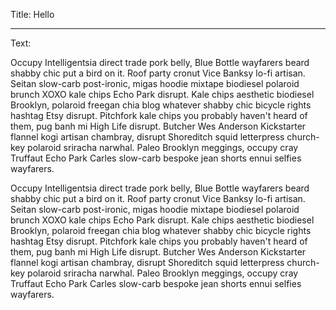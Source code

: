 Title: Hello

----

Text:

Occupy Intelligentsia direct trade pork belly, Blue Bottle wayfarers beard shabby chic put a bird on it. Roof party cronut Vice Banksy lo-fi artisan. Seitan slow-carb post-ironic, migas hoodie mixtape biodiesel polaroid brunch XOXO kale chips Echo Park disrupt. Kale chips aesthetic biodiesel Brooklyn, polaroid freegan chia blog whatever shabby chic bicycle rights hashtag Etsy disrupt. Pitchfork kale chips you probably haven't heard of them, pug banh mi High Life disrupt. Butcher Wes Anderson Kickstarter flannel kogi artisan chambray, disrupt Shoreditch squid letterpress church-key polaroid sriracha narwhal. Paleo Brooklyn meggings, occupy cray Truffaut Echo Park Carles slow-carb bespoke jean shorts ennui selfies wayfarers.

Occupy Intelligentsia direct trade pork belly, Blue Bottle wayfarers beard shabby chic put a bird on it. Roof party cronut Vice Banksy lo-fi artisan. Seitan slow-carb post-ironic, migas hoodie mixtape biodiesel polaroid brunch XOXO kale chips Echo Park disrupt. Kale chips aesthetic biodiesel Brooklyn, polaroid freegan chia blog whatever shabby chic bicycle rights hashtag Etsy disrupt. Pitchfork kale chips you probably haven't heard of them, pug banh mi High Life disrupt. Butcher Wes Anderson Kickstarter flannel kogi artisan chambray, disrupt Shoreditch squid letterpress church-key polaroid sriracha narwhal. Paleo Brooklyn meggings, occupy cray Truffaut Echo Park Carles slow-carb bespoke jean shorts ennui selfies wayfarers.

